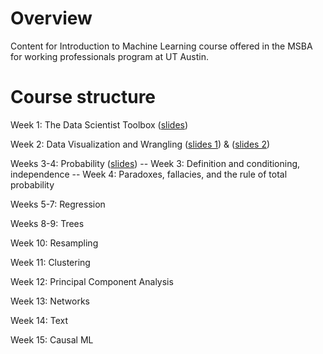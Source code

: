 # Overview
Content for Introduction to Machine Learning course offered in the MSBA for working professionals program at UT Austin.

# Course structure

Week 1: The Data Scientist Toolbox ([slides](slides/01_datascience_toolbox.pdf))

Week 2: Data Visualization and Wrangling ([slides 1](slides/datavis.pdf)) & ([slides 2](slides/wrangling.pdf))

Weeks 3-4: Probability ([slides](slides/PRL-probability.pdf))
-- Week 3: Definition and conditioning, independence
-- Week 4: Paradoxes, fallacies, and the rule of total probability

Weeks 5-7: Regression

Weeks  8-9: Trees

Week 10: Resampling

Week 11: Clustering

Week 12: Principal Component Analysis

Week 13: Networks

Week 14: Text

Week 15: Causal ML

